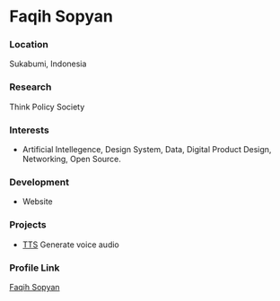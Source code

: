# Faqih Sopyan

### Location

Sukabumi, Indonesia

### Research

Think Policy Society

### Interests

- Artificial Intellegence, Design System, Data, Digital Product Design, Networking, Open Source. 

### Development

- Website

### Projects

- [TTS](https://github.com/msopyan/tts) Generate voice audio

### Profile Link

[Faqih Sopyan](https://github.com/msopyan)
